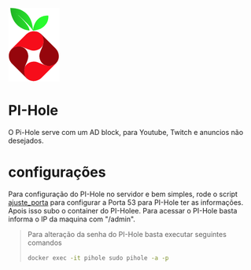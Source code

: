 ![alt text](image.png)
# PI-Hole
O Pi-Hole serve com um AD block, para Youtube, Twitch e anuncios não desejados.

# configurações

Para configuração do PI-Hole no servidor e bem simples, rode o script [ajuste_porta](./scripts/ajuste_porta53.sh) para configurar a Porta 53 para PI-Hole ter as informações.
Apois isso subo o container do PI-Holee.
Para acessar o PI-Hole basta informa o IP da maquina com "/admin".
> Para alteração da senha do PI-Hole basta executar seguintes comandos
> ```bash 
> docker exec -it pihole sudo pihole -a -p
> ```

